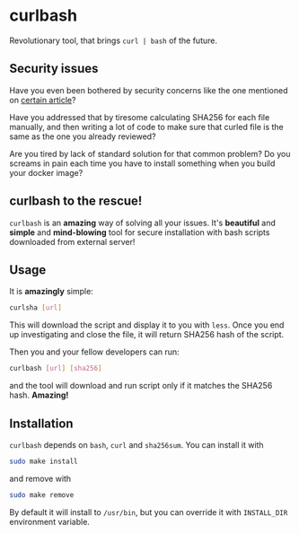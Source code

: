 # curlbash

Revolutionary tool, that brings `curl | bash` of the future.

## Security issues

Have you even been bothered by security concerns like the one mentioned on [certain article](https://www.idontplaydarts.com/2016/04/detecting-curl-pipe-bash-server-side/)?

Have you addressed that by tiresome calculating SHA256 for each file manually, and then writing a lot of code to make sure that curled file is the same as the one you already reviewed?

Are you tired by lack of standard solution for that common problem? Do you screams in pain each time you have to install something when you build your docker image?

## curlbash to the rescue!

`curlbash` is an **amazing** way of solving all your issues. It's **beautiful** and **simple** and **mind-blowing** tool for secure installation with bash scripts downloaded from external server!

## Usage

It is **amazingly** simple:

```bash
curlsha [url]
```

This will download the script and display it to you with `less`. Once you end up investigating and close the file, it will return SHA256 hash of the script.

Then you and your fellow developers can run:

```bash
curlbash [url] [sha256]
```

and the tool will download and run script only if it matches the SHA256 hash. **Amazing!**

## Installation

`curlbash` depends on `bash`, `curl` and `sha256sum`. You can install it with

```bash
sudo make install
```

and remove with

```bash
sudo make remove
```

By default it will install to `/usr/bin`, but you can override it with `INSTALL_DIR` environment variable.

